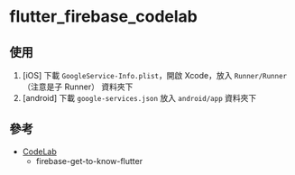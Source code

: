 # flutter_firebase_codelab

## 使用

1. [iOS] 下載 `GoogleService-Info.plist`，開啟 Xcode，放入 `Runner/Runner`（注意是子 Runner） 資料夾下
2. [android] 下載 `google-services.json` 放入 `android/app` 資料夾下

## 參考

- [CodeLab](https://firebase.google.com/codelabs/firebase-get-to-know-flutter#0)
    - firebase-get-to-know-flutter
